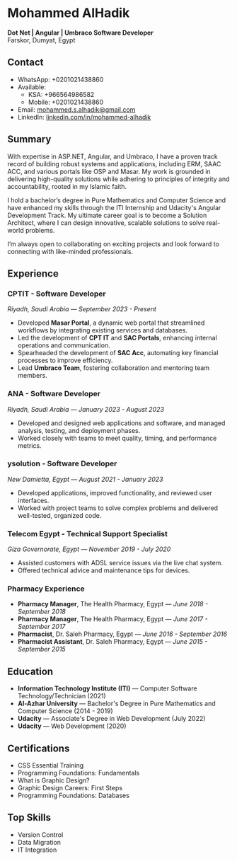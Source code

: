 # Mohammed AlHadik  
**Dot Net | Angular | Umbraco Software Developer**  
Farskor, Dumyat, Egypt

## Contact  
- WhatsApp: +0201021438860  
- Available:  
  - KSA: +966564986582  
  - Mobile: +0201021438860  
- Email: [mohammed.s.alhadik@gmail.com](mailto:mohammed.s.alhadik@gmail.com)  
- LinkedIn: [linkedin.com/in/mohammed-alhadik](https://www.linkedin.com/in/mohammed-alhadik/)

## Summary  
With expertise in ASP.NET, Angular, and Umbraco, I have a proven track record of building robust systems and applications, including ERM, SAAC ACC, and various portals like OSP and Masar. My work is grounded in delivering high-quality solutions while adhering to principles of integrity and accountability, rooted in my Islamic faith.

I hold a bachelor’s degree in Pure Mathematics and Computer Science and have enhanced my skills through the ITI Internship and Udacity's Angular Development Track. My ultimate career goal is to become a Solution Architect, where I can design innovative, scalable solutions to solve real-world problems.

I’m always open to collaborating on exciting projects and look forward to connecting with like-minded professionals.

## Experience  

### **CPTIT** - Software Developer  
*Riyadh, Saudi Arabia — September 2023 - Present*  
- Developed **Masar Portal**, a dynamic web portal that streamlined workflows by integrating existing services and databases.
- Led the development of **CPT IT** and **SAC Portals**, enhancing internal operations and communication.
- Spearheaded the development of **SAC Acc**, automating key financial processes to improve efficiency.
- Lead **Umbraco Team**, fostering collaboration and mentoring team members.

### **ANA** - Software Developer  
*Riyadh, Saudi Arabia — January 2023 - August 2023*  
- Developed and designed web applications and software, and managed analysis, testing, and deployment phases.
- Worked closely with teams to meet quality, timing, and performance metrics.

### **ysolution** - Software Developer  
*New Damietta, Egypt — August 2021 - January 2023*  
- Developed applications, improved functionality, and reviewed user interfaces.
- Worked with project teams to solve complex problems and delivered well-tested, organized code.

### **Telecom Egypt** - Technical Support Specialist  
*Giza Governorate, Egypt — November 2019 - July 2020*  
- Assisted customers with ADSL service issues via the live chat system.
- Offered technical advice and maintenance tips for devices.

### **Pharmacy Experience**  
- **Pharmacy Manager**, The Health Pharmacy, Egypt — *June 2018 - September 2018*  
- **Pharmacy Manager**, The Health Pharmacy, Egypt — *June 2017 - September 2017*  
- **Pharmacist**, Dr. Saleh Pharmacy, Egypt — *June 2016 - September 2016*  
- **Pharmacist Assistant**, Dr. Saleh Pharmacy, Egypt — *June 2015 - September 2015*  

## Education  
- **Information Technology Institute (ITI)** — Computer Software Technology/Technician (2021)  
- **Al-Azhar University** — Bachelor's Degree in Pure Mathematics and Computer Science (2014 - 2019)  
- **Udacity** — Associate's Degree in Web Development (July 2022)  
- **Udacity** — Web Development (2020)

## Certifications  
- CSS Essential Training  
- Programming Foundations: Fundamentals  
- What is Graphic Design?  
- Graphic Design Careers: First Steps  
- Programming Foundations: Databases  

## Top Skills  
- Version Control  
- Data Migration  
- IT Integration  
